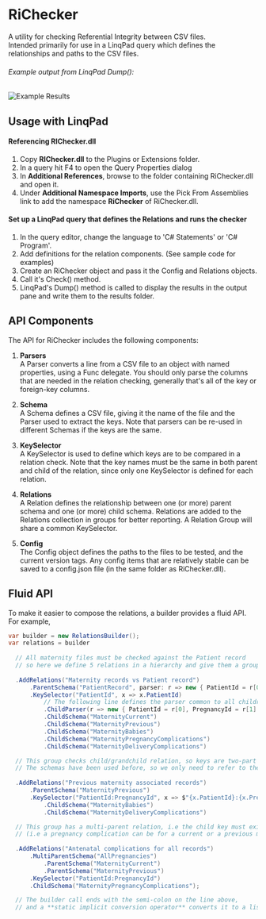 ﻿RiChecker
=========
A utility for checking Referential Integrity between CSV files.  
Intended primarily for use in a LinqPad query which defines the relationships and paths to the CSV files.

###### Example output from LinqPad Dump():
![Example Results](https://github.com/WebDev2013/RiChecker/blob/master/images/ReadMe_ExampleOutput.jpg "Example output")

## Usage with LinqPad ##

#### Referencing RIChecker.dll
1. Copy **RIChecker.dll** to the Plugins or Extensions folder.
1. In a query hit F4 to open the Query Properties dialog
1. In **Additional References**, browse to the folder containing RiChecker.dll and open it.
1. Under **Additional Namespace Imports**, use the Pick From Assemblies link to add the namespace **RiChecker** of RiChecker.dll.

#### Set up a LinqPad query that defines the Relations and runs the checker  

1. In the query editor, change the language to 'C# Statements' or 'C# Program'.  
1. Add definitions for the relation components. (See sample code for examples)  
1. Create an RiChecker object and pass it the Config and Relations objects.  
1. Call it's Check() method.
1. LinqPad's Dump() method is called to display the results in the output pane and write them to the results folder.

## API Components ##
The API for RiChecker includes the following components:  

  1. **Parsers**  
  A Parser converts a line from a CSV file to an object with named properties, using a Func delegate. You should only parse the columns that are needed in the relation checking, generally that's all of the key or foreign-key columns.  

  2. **Schema**  
  A Schema defines a CSV file, giving it the name of the file and the Parser used to extract the keys. Note that parsers can be re-used in different Schemas if the keys are the same.  

  3. **KeySelector**  
  A KeySelector is used to define which keys are to be compared in a relation check. Note that the key names must be the same in both parent and child of the relation, since only one KeySelector is defined for each relation.

  4. **Relations**  
  A Relation defines the relationship between one (or more) parent schema and one (or more) child schema. Relations are added to the Relations collection in groups for better reporting. A Relation Group will share a common KeySelector.

  5. **Config**  
  The Config object defines the paths to the files to be tested, and the current version tags. Any config items that are relatively stable can be saved to a config.json file (in the same folder as RiChecker.dll).  

## Fluid API ##
To make it easier to compose the relations, a builder provides a fluid API.  
For example,   
```C#
var builder = new RelationsBuilder();
var relations = builder
  
  // All maternity files must be checked against the Patient record
  // so here we define 5 relations in a hierarchy and give them a group title.
  
  .AddRelations("Maternity records vs Patient record")
      .ParentSchema("PatientRecord", parser: r => new { PatientId = r[0] })
      .KeySelector("PatientId", x => x.PatientId)
          // The following line defines the parser common to all children
          .ChildParser(r => new { PatientId = r[0], PregnancyId = r[1] })
          .ChildSchema("MaternityCurrent")
          .ChildSchema("MaternityPrevious")
          .ChildSchema("MaternityBabies")
          .ChildSchema("MaternityPregnancyComplications")
          .ChildSchema("MaternityDeliveryComplications")

  // This group checks child/grandchild relation, so keys are two-part
  // The schemas have been used before, so we only need to refer to them by name
  
  .AddRelations("Previous maternity associated records")
      .ParentSchema("MaternityPrevious")
      .KeySelector("PatientId:PregnancyId", x => $"{x.PatientId}:{x.PregnancyId}")
          .ChildSchema("MaternityBabies")
          .ChildSchema("MaternityDeliveryComplications")

  // This group has a multi-parent relation, i.e the child key must exist in EITHER parent1 or parent2
  // (i.e a pregnancy complication can be for a current or a previous maternity record).
  
  .AddRelations("Antenatal complications for all records")
      .MultiParentSchema("AllPregnancies")
          .ParentSchema("MaternityCurrent")
          .ParentSchema("MaternityPrevious")
      .KeySelector("PatientId:PregnancyId")
      .ChildSchema("MaternityPregnancyComplications");  

  // The builder call ends with the semi-colon on the line above,
  // and a **static implicit conversion operator** converts it to a list of relations.
  
```  
